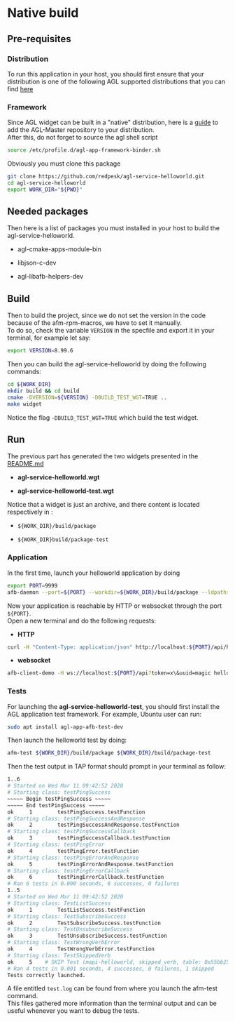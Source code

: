 # Native build

## Pre-requisites

### Distribution

To run this application in your host, you should first ensure that your distribution is one of the following AGL supported distributions that you can find [here](http://download.opensuse.org/repositories/isv:/LinuxAutomotive:/AGL_Master/)

### Framework

Since AGL widget can be built in a "native" distribution, here is a [guide](https://docs.automotivelinux.org/docs/en/master/devguides/reference/2-download-packages.html)
to add the AGL-Master repository to your distribution.  
After this, do not forget to source the agl shell script

```bash
source /etc/profile.d/agl-app-framework-binder.sh
```

Obviously you must clone this package

```bash
git clone https://github.com/redpesk/agl-service-helloworld.git
cd agl-service-helloworld
export WORK_DIR="${PWD}"
```

## Needed packages

Then here is a list of packages you must installed in your host to build the agl-service-helloworld.

* agl-cmake-apps-module-bin

* libjson-c-dev

* agl-libafb-helpers-dev

## Build

Then to build the project, since we do not set the version in the code because of the afm-rpm-macros, we have to set it manually.  
To do so, check the variable `VERSION` in the specfile  and export it in your terminal, for example let say:  

```bash
export VERSION=8.99.6
```

Then you can build the agl-service-helloworld by doing the following commands:

```bash
cd ${WORK_DIR}
mkdir build && cd build
cmake -DVERSION=${VERSION} -DBUILD_TEST_WGT=TRUE ..
make widget
```

Notice the flag `-DBUILD_TEST_WGT=TRUE` which build the test widget.

## Run

The previous part has generated the two widgets presented in the [README.md](https://github.com/redpesk/agl-service-helloworld/blob/master/README.md)  

* **agl-service-helloworld.wgt**

* **agl-service-helloworld-test.wgt**

Notice that a widget is just an archive, and there content is located respectively in :  

* `${WORK_DIR}/build/package`

* `${WORK_DIR}build/package-test`

### Application

In the first time, launch your helloworld application by doing

```bash
export PORT=9999
afb-daemon --port=${PORT} --workdir=${WORK_DIR}/build/package --ldpaths=lib -vvv
```

Now your application is reachable by HTTP or websocket through the port `${PORT}`.  
Open a new terminal and do the following requests:

* **HTTP**

```bash
curl -H "Content-Type: application/json" http://localhost:${PORT}/api/helloworld/ping | jq
```

* **websocket**

```bash
afb-client-demo -H ws://localhost:${PORT}/api?token=x\&uuid=magic helloworld ping
```

### Tests

For launching the **agl-service-helloworld-test**, you should first install the AGL application test framework. For example, Ubuntu user can run:  

```bash
sudo apt install agl-app-afb-test-dev
```

Then launch the helloworld test by doing:  

```bash
afm-test ${WORK_DIR}/build/package ${WORK_DIR}/build/package-test
```

Then the test output in TAP format should prompt in your terminal as follow:  

```bash
1..6
# Started on Wed Mar 11 09:42:52 2020
# Starting class: testPingSuccess
~~~~~ Begin testPingSuccess ~~~~~
~~~~~ End testPingSuccess ~~~~~
ok     1        testPingSuccess.testFunction
# Starting class: testPingSuccessAndResponse
ok     2        testPingSuccessAndResponse.testFunction
# Starting class: testPingSuccessCallback
ok     3        testPingSuccessCallback.testFunction
# Starting class: testPingError
ok     4        testPingError.testFunction
# Starting class: testPingErrorAndResponse
ok     5        testPingErrorAndResponse.testFunction
# Starting class: testPingErrorCallback
ok     6        testPingErrorCallback.testFunction
# Ran 6 tests in 0.000 seconds, 6 successes, 0 failures
1..5
# Started on Wed Mar 11 09:42:52 2020
# Starting class: TestListSuccess
ok     1        TestListSuccess.testFunction
# Starting class: TestSubscribeSuccess
ok     2        TestSubscribeSuccess.testFunction
# Starting class: TestUnsubscribeSuccess
ok     3        TestUnsubscribeSuccess.testFunction
# Starting class: TestWrongVerbError
ok     4        TestWrongVerbError.testFunction
# Starting class: TestSkippedVerb
ok     5    # SKIP Test (mapi-helloworld, skipped_verb, table: 0x55bb25dd0680, nil) is skipped
# Ran 4 tests in 0.001 seconds, 4 successes, 0 failures, 1 skipped
Tests correctly launched.
```

A file entitled `test.log` can be found from where you launch the afm-test command.  
This files gathered more information than the terminal output and can be useful whenever you want to debug the tests.
